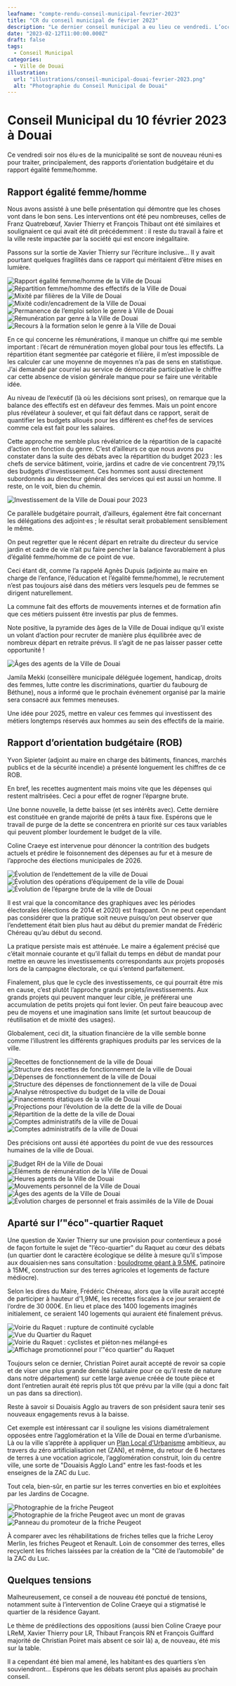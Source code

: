 ```yaml
---
leafname: "compte-rendu-conseil-municipal-fevrier-2023"
title: "CR du conseil municipal de février 2023"
description: "Le dernier conseil municipal a eu lieu ce vendredi. L’occasion de revenir sur son contenu."
date: "2023-02-12T11:00:00.000Z"
draft: false
tags:
  - Conseil Municipal
categories:
  - Ville de Douai
illustration:
  url: "illustrations/conseil-municipal-douai-fevrier-2023.png"
  alt: "Photographie du Conseil Municipal de Douai"
---
```


# Conseil Municipal du 10 février 2023 à Douai

Ce vendredi soir nos élu·es de la municipalité se sont de nouveau réuni·es pour traiter, principalement, des rapports d’orientation budgétaire et du rapport égalité femme/homme.

## Rapport égalité femme/homme

Nous avons assisté à une belle présentation qui démontre que les choses vont dans le bon sens. Les interventions ont été peu nombreuses, celles de Franz Quatrebœuf, Xavier Thierry et François Thibaut ont été similaires et soulignaient ce qui avait été dit précédemment : il reste du travail à faire et la ville reste impactée par la société qui est encore inégalitaire.

Passons sur la sortie de Xavier Thierry sur l’écriture inclusive... Il y avait pourtant quelques fragilités dans ce rapport qui méritaient d’être mises en lumière.

![Rapport égalité femme/homme de la Ville de Douai](illustrations/rapport-egalite-femme-homme-ville-douai.png)
![Répartition femme/homme des effectifs de la Ville de Douai](illustrations/effectifs-femme-homme-ville-douai.png)
![Mixité par filières de la Ville de Douai](illustrations/mixite-par-filiere-ville-douai.png)
![Mixité codir/encadrement de la Ville de Douai](illustrations/mixite-codir-encadrement-ville-douai.png)
![Permanence de l’emploi selon le genre à Ville de Douai](illustrations/emploi-non-permanent-par-genre-ville-douai.png)
![Rémunération par genre à la Ville de Douai](illustrations/remunerations-par-genre-ville-douai.png)
![Recours à la formation selon le genre à la Ville de Douai](illustrations/recours-formation-par-genre-ville-douai.png)

En ce qui concerne les rémunérations, il manque un chiffre qui me semble important : l’écart de rémunération moyen global pour tous les effectifs. La répartition étant segmentée par catégorie et filière, il m’est impossible de les calculer car une moyenne de moyennes n’a pas de sens en statistique. J’ai demandé par courriel au service de démocratie participative le chiffre car cette absence de vision générale manque pour se faire une véritable idée.

Au niveau de l’exécutif (là où les décisions sont prises), on remarque que la balance des effectifs est en défaveur des femmes. Mais un point encore plus révélateur à soulever, et qui fait défaut dans ce rapport, serait de quantifier les budgets alloués pour les différent·es chef·fes de services comme cela est fait pour les salaires.

Cette approche me semble plus révélatrice de la répartition de la capacité d’action en fonction du genre. C’est d’ailleurs ce que nous avons pu constater dans la suite des débats avec la répartition du budget 2023 : les chefs de service bâtiment, voirie, jardins et cadre de vie concentrent 79,1% des budgets d’investissement. Ces hommes sont aussi directement subordonnés au directeur général des services qui est aussi un homme. Il reste, on le voit, bien du chemin.

![Investissement de la Ville de Douai pour 2023](illustrations/investissement-douai-2023.png)

Ce parallèle budgétaire pourrait, d’ailleurs, également être fait concernant les délégations des adjoint·es ; le résultat serait probablement sensiblement le même.

On peut regretter que le récent départ en retraite du directeur du service jardin et cadre de vie n’ait pu faire pencher la balance favorablement à plus d’égalité femme/homme de ce point de vue.

Ceci étant dit, comme l’a rappelé Agnès Dupuis (adjointe au maire en charge de l’enfance, l’éducation et l’égalité femme/homme), le recrutement n’est pas toujours aisé dans des métiers vers lesquels peu de femmes se dirigent naturellement.

La commune fait des efforts de mouvements internes et de formation afin que ces métiers puissent être investis par plus de femmes.

Note positive, la pyramide des âges de la Ville de Douai indique qu’il existe un volant d’action pour recruter de manière plus équilibrée avec de nombreux départ en retraite prévus. Il s’agit de ne pas laisser passer cette opportunité !

![Âges des agents de la Ville de Douai](illustrations/pyramide-ages-ville-douai.png)

Jamila Mekki (conseillère municipale déléguée logement, handicap, droits des femmes, lutte contre les discriminations, quartier du faubourg de Béthune), nous a informé que le prochain événement organisé par la mairie sera consacré aux femmes meneuses.

Une idée pour 2025, mettre en valeur ces femmes qui investissent des métiers longtemps réservés aux hommes au sein des effectifs de la mairie.

## Rapport d’orientation budgétaire (ROB)

Yvon Sipieter (adjoint au maire en charge des bâtiments, finances, marchés publics et de la sécurité incendie) a présenté longuement les chiffres de ce ROB.

En bref, les recettes augmentent mais moins vite que les dépenses qui restent maîtrisées. Ceci a pour effet de rogner l’épargne brute.

Une bonne nouvelle, la dette baisse (et ses intérêts avec). Cette dernière est constituée en grande majorité de prêts à taux fixe. Espérons que le travail de purge de la dette se concentrera en priorité sur ces taux variables qui peuvent plomber lourdement le budget de la ville.

Coline Craeye est intervenue pour dénoncer la contrition des budgets actuels et prédire le foisonnement des dépenses au fur et à mesure de l’approche des élections municipales de 2026.

![Évolution de l’endettement de la ville de Douai](illustrations/evolution-endettement-ville-douai.png)
![Évolution des opérations d’équipement de la ville de Douai](illustrations/evolution-operations-equipement-ville-douai.png)
![Évolution de l’épargne brute de la ville de Douai](illustrations/evolution-epargne-brute-ville-de-douai.png)

Il est vrai que la concomitance des graphiques avec les périodes électorales (élections de 2014 et 2020) est frappant. On ne peut cependant pas considérer que la pratique soit neuve puisqu’on peut observer que l’endettement était bien plus haut au début du premier mandat de Frédéric Chéreau qu’au début du second.

La pratique persiste mais est atténuée. Le maire a également précisé que c’était monnaie courante et qu’il fallait du temps en début de mandat pour mettre en œuvre les investissements correspondants aux projets proposés lors de la campagne électorale, ce qui s’entend parfaitement.

Finalement, plus que le cycle des investissements, ce qui pourrait être mis en cause, c’est plutôt l’approche grands projets/investissements. Aux grands projets qui peuvent manquer leur cible, je préférerai une accumulation de petits projets qui font levier. On peut faire beaucoup avec peu de moyens et une imagination sans limite (et surtout beaucoup de réutilisation et de mixité des usages).

Globalement, ceci dit, la situation financière de la ville semble bonne comme l’illustrent les différents graphiques produits par les services de la ville.

![Recettes de fonctionnement de la ville de Douai](illustrations/recettes-fonctionnement-douai.png)
![Structure des recettes de fonctionnement de la ville de Douai](illustrations/structures-recettes-fonctionnement-douai.png)
![Dépenses de fonctionnement de la ville de Douai](illustrations/depenses-fonctionnement-douai.png)
![Structure des dépenses de fonctionnement de la ville de Douai](illustrations/structures-depenses-fonctionnement-douai.png)
![Analyse rétrospective du budget de la ville de Douai](illustrations/analyse-retrospective-budget-2018-2022.png)
![Financements étatiques de la ville de Douai](illustrations/financements-etatiques-douai-2023.png)
![Projections pour l’évolution de la dette de la ville de Douai](illustrations/projection-evolution-dette-douai.png)
![Répartition de la dette de la ville de Douai](illustrations/repartition-dette-ville-douai.png)
![Comptes administratifs de la ville de Douai](illustrations/comptes-administratifs-douai-2022-1.png)
![Comptes administratifs de la ville de Douai](illustrations/comptes-administratifs-douai-2022-2.png)

Des précisions ont aussi été apportées du point de vue des ressources humaines de la ville de Douai.

![Budget RH de la Ville de Douai](illustrations/budget-global-rh-ville-douai.png)
![Éléments de rémunération de la Ville de Douai](illustrations/elements-remuneration-agents-ville-douai.png)
![Heures agents de la Ville de Douai](illustrations/heures-agents-ville-douai.png)
![Mouvements personnel de la Ville de Douai](illustrations/mouvements-personnel-ville-douai.png)
![Âges des agents de la Ville de Douai](illustrations/effectifs-ville-douai.png)
![Évolution charges de personnel et frais assimilés de la Ville de Douai](illustrations/evolution-chapitre-ville-douai.png)

## Aparté sur l’"éco"-quartier Raquet

Une question de Xavier Thierry sur une provision pour contentieux a posé de façon fortuite le sujet de "l’éco-quartier" du Raquet au cœur des débats (un quartier dont le caractère écologique se délite à mesure qu’il s’impose aux douaisien·nes sans consultation : [boulodrome géant à 9.5M€](./inauguration-du-boulodrome-geant-du-douaisis), patinoire à 15M€, construction sur des terres agricoles et logements de facture médiocre).

Selon les dires du Maire, Frédéric Chéreau, alors que la ville aurait accepté de participer à hauteur d’1,9M€, les recettes fiscales à ce jour seraient de l’ordre de 30 000€. En lieu et place des 1400 logements imaginés initialement, ce seraient 140 logements qui auraient été finalement prévus.

![Voirie du Raquet : rupture de continuité cyclable](illustrations/voirie-raquet-1.jpg)
![Vue du Quartier du Raquet](illustrations/voirie-raquet-2.jpg)
![Voirie du Raquet : cyclistes et piéton·nes mélangé·es](illustrations/voirie-raquet-3.jpg)
![Affichage promotionnel pour l’"éco quartier" du Raquet](illustrations/voirie-raquet-4.jpg)

Toujours selon ce dernier, Christian Poiret aurait accepté de revoir sa copie et de viser une plus grande densité (salutaire pour ce qu’il reste de nature dans notre département) sur cette large avenue créée de toute pièce et dont l’entretien aurait été repris plus tôt que prévu par la ville (qui a donc fait un pas dans sa direction).

Reste à savoir si Douaisis Agglo au travers de son président saura tenir ses nouveaux engagements revus à la baisse.

Cet exemple est intéressant car il souligne les visions diamétralement opposées entre l’agglomération et la Ville de Douai en terme d’urbanisme. Là ou la ville s’apprête à appliquer un [Plan Local d’Urbanisme](./contribution-nouveau-plu-douai) ambitieux, au travers du zéro artificialisation net (ZAN), et même, du retour de 6 hectares de terres à une vocation agricole, l’agglomération construit, loin du centre ville, une sorte de "Douaisis Agglo Land" entre les fast-foods et les enseignes de la ZAC du Luc.

Tout cela, bien-sûr, en partie sur les terres converties en bio et exploitées par les Jardins de Cocagne.

![Photographie de la friche Peugeot](illustrations/friche-peugeot-2.jpg)
![Photographie de la friche Peugeot avec un mont de gravas](illustrations/friche-peugeot-3.jpg)
![Panneau du promoteur de la friche Peugeot](illustrations/friche-peugeot-1.jpg)

À comparer avec les réhabilitations de friches telles que la friche Leroy Merlin, les friches Peugeot et Renault. Loin de consommer des terres, elles recyclent les friches laissées par la création de la "Cité de l’automobile" de la ZAC du Luc.

## Quelques tensions

Malheureusement, ce conseil a de nouveau été ponctué de tensions, notamment suite à l’intervention de Coline Craeye qui a stigmatisé le quartier de la résidence Gayant.

Le thème de prédilections des oppositions (aussi bien Coline Craeye pour LReM, Xavier Thierry pour LR, Thibaut François RN et François Guiffard majorité de Christian Poiret mais absent ce soir là) a, de nouveau, été mis sur la table.

Il a cependant été bien mal amené, les habitant·es des quartiers s’en souviendront... Espérons que les débats seront plus apaisés au prochain conseil.
